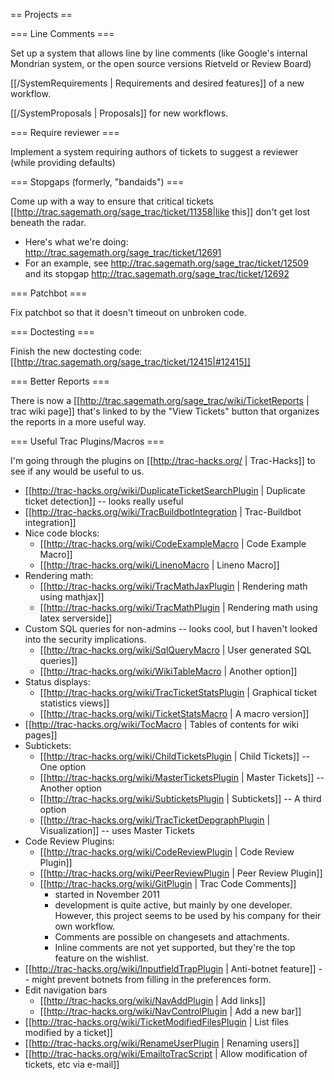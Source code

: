 == Projects ==

=== Line Comments ===

Set up a system that allows line by line comments (like Google's internal Mondrian system, or the open source versions Rietveld or Review Board)

[[/SystemRequirements | Requirements and desired features]] of a new workflow.

[[/SystemProposals | Proposals]] for new workflows.

=== Require reviewer ===

Implement a system requiring authors of tickets to suggest a reviewer (while providing defaults)

=== Stopgaps (formerly, "bandaids") ===

Come up with a way to ensure that critical tickets [[http://trac.sagemath.org/sage_trac/ticket/11358|like this]] don't get lost beneath the radar.
  * Here's what we're doing: http://trac.sagemath.org/sage_trac/ticket/12691
  * For an example, see http://trac.sagemath.org/sage_trac/ticket/12509 and its stopgap http://trac.sagemath.org/sage_trac/ticket/12692

=== Patchbot ===

Fix patchbot so that it doesn't timeout on unbroken code.

=== Doctesting ===

Finish the new doctesting code: [[http://trac.sagemath.org/sage_trac/ticket/12415|#12415]]

=== Better Reports ===

There is now a [[http://trac.sagemath.org/sage_trac/wiki/TicketReports | trac wiki page]] that's linked to by the "View Tickets" button that organizes the reports in a more useful way.

=== Useful Trac Plugins/Macros ===

I'm going through the plugins on [[http://trac-hacks.org/ | Trac-Hacks]] to see if any would be useful to us.

  * [[http://trac-hacks.org/wiki/DuplicateTicketSearchPlugin | Duplicate ticket detection]] -- looks really useful
  * [[http://trac-hacks.org/wiki/TracBuildbotIntegration | Trac-Buildbot integration]]
  * Nice code blocks:
    * [[http://trac-hacks.org/wiki/CodeExampleMacro | Code Example Macro]]
    * [[http://trac-hacks.org/wiki/LinenoMacro | Lineno Macro]]
  * Rendering math:
    * [[http://trac-hacks.org/wiki/TracMathJaxPlugin | Rendering math using mathjax]]
    * [[http://trac-hacks.org/wiki/TracMathPlugin | Rendering math using latex serverside]]
  * Custom SQL queries for non-admins -- looks cool, but I haven't looked into the security implications.
    * [[http://trac-hacks.org/wiki/SqlQueryMacro | User generated SQL queries]]
    * [[http://trac-hacks.org/wiki/WikiTableMacro | Another option]]
  * Status displays:
    * [[http://trac-hacks.org/wiki/TracTicketStatsPlugin | Graphical ticket statistics views]]
    * [[http://trac-hacks.org/wiki/TicketStatsMacro | A macro version]]
  * [[http://trac-hacks.org/wiki/TocMacro | Tables of contents for wiki pages]]
  * Subtickets:
    * [[http://trac-hacks.org/wiki/ChildTicketsPlugin | Child Tickets]] -- One option
    * [[http://trac-hacks.org/wiki/MasterTicketsPlugin | Master Tickets]] -- Another option
    * [[http://trac-hacks.org/wiki/SubticketsPlugin | Subtickets]] -- A third option
    * [[http://trac-hacks.org/wiki/TracTicketDepgraphPlugin | Visualization]] -- uses Master Tickets
  * Code Review Plugins:
    * [[http://trac-hacks.org/wiki/CodeReviewPlugin | Code Review Plugin]]
    * [[http://trac-hacks.org/wiki/PeerReviewPlugin | Peer Review Plugin]]
    * [[http://trac-hacks.org/wiki/GitPlugin | Trac Code Comments]]
      * started in November 2011
      * development is quite active, but mainly by one developer. However, this project seems to be used by his company for their own workflow.
      * Comments are possible on changesets and attachments.
      * Inline comments are not yet supported, but they're the top feature on the wishlist.
  * [[http://trac-hacks.org/wiki/InputfieldTrapPlugin | Anti-botnet feature]] -- might prevent botnets from filling in the preferences form.
  * Edit navigation bars
    * [[http://trac-hacks.org/wiki/NavAddPlugin | Add links]]
    * [[http://trac-hacks.org/wiki/NavControlPlugin | Add a new bar]]
  * [[http://trac-hacks.org/wiki/TicketModifiedFilesPlugin | List files modified by a ticket]]
  * [[http://trac-hacks.org/wiki/RenameUserPlugin | Renaming users]]
  * [[http://trac-hacks.org/wiki/EmailtoTracScript | Allow modification of tickets, etc via e-mail]]
